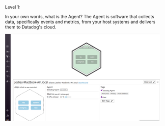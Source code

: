 Level 1:

In your own words, what is the Agent?
  The Agent is software that collects data, specifically events and metrics, from your host systems and delivers them to Datadog's cloud. 

![Screenshot of Host Map Page:](/Screenshots/Host_Map.png)
